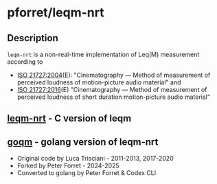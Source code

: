 # pforret/leqm-nrt

## Description

`leqm-nrt` is a non-real-time implementation of Leq(M) measurement according to

* [ISO 21727:2004](leqm/iso_2004.md)(E): "Cinematography — Method of measurement of perceived loudness of motion-picture audio material" and
* [ISO 21727:2016](leqm/iso_2016.md)(E) "Cinematography — Method of measurement of perceived loudness of short duration motion-picture audio material"

## [leqm-nrt](leqm/index.md) - C version of leqm


## [goqm](goqm/index.md) - golang version of leqm-nrt

* Original code by Luca Trisciani - 2011-2013, 2017-2020
* Forked by Peter Forret - 2024-2025
* Converted to golang by Peter Forret & Codex CLI


